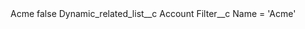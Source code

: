 <?xml version="1.0" encoding="UTF-8"?>
<CustomMetadata xmlns="http://soap.sforce.com/2006/04/metadata" xmlns:xsi="http://www.w3.org/2001/XMLSchema-instance" xmlns:xsd="http://www.w3.org/2001/XMLSchema">
    <label>Acme</label>
    <protected>false</protected>
    <values>
        <field>Dynamic_related_list__c</field>
        <value xsi:type="xsd:string">Account</value>
    </values>
    <values>
        <field>Filter__c</field>
        <value xsi:type="xsd:string">Name = &apos;Acme&apos;</value>
    </values>
</CustomMetadata>
